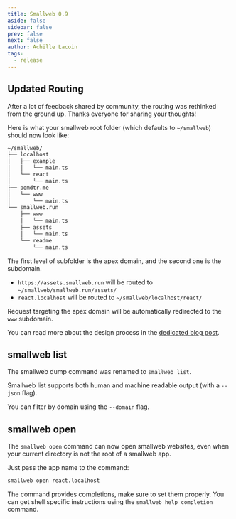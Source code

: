 ```yaml
---
title: Smallweb 0.9
aside: false
sidebar: false
prev: false
next: false
author: Achille Lacoin
tags:
  - release
---
```


## Updated Routing

After a lot of feedback shared by community, the routing was rethinked from the
ground up. Thanks everyone for sharing your thoughts!

Here is what your smallweb root folder (which defaults to `~/smallweb`) should
now look like:

```txt
~/smallweb/
├── localhost
│   ├── example
│   │   └── main.ts
│   └── react
│       └── main.ts
├── pomdtr.me
│   └── www
│       └── main.ts
└── smallweb.run
    ├── www
    │   └── main.ts
    ├── assets
    │   └── main.ts
    └── readme
        └── main.ts
```

<!-- more -->

The first level of subfolder is the apex domain, and the second one is the
subdomain.

- `https://assets.smallweb.run` will be routed to
  `~/smallweb/smallweb.run/assets/`
- `react.localhost` will be routed to `~/smallweb/localhost/react/`

Request targeting the apex domain will be automatically redirected to the `www`
subdomain.

You can read more about the design process in the
[dedicated blog post](./2024-07-11_routing-design).

## smallweb list

The smallweb dump command was renamed to `smallweb list`.

Smallweb list supports both human and machine readable output (with a `--json`
flag).

You can filter by domain using the `--domain` flag.

## smallweb open

The `smallweb open` command can now open smallweb websites, even when your
current directory is not the root of a smallweb app.

Just pass the app name to the command:

```sh
smallweb open react.localhost
```

The command provides completions, make sure to set them properly. You can get
shell specific instructions using the `smallweb help completion` command.
